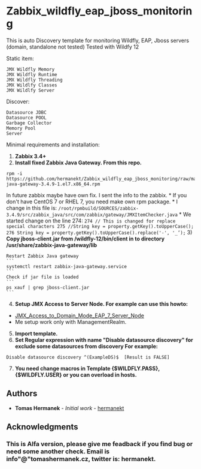 # Zabbix_wildfly_eap_jboss_monitoring

This is auto Discovery template for monitoring Wildfly, EAP, Jboss servers (domain, standalone not tested)
Tested with Wildfy 12

Static item:
```
JMX Wildfly Memory
JMX Wildfly Runtime
JMX Wildfly Threading
JMX Wildlfy Classes
JMX Wildlfy Server
```
Discover:
```
Datasource JDBC
Datasource POOL
Garbage Collector
Memory Pool
Server
```
Minimal requirements and installation:
1) **Zabbix 3.4+**
2) **Install fixed Zabbix Java Gateway. From this repo.**
```
rpm -i https://github.com/hermanekt/Zabbix_wildfly_eap_jboss_monitoring/raw/master/zabbix-java-gateway-3.4.9-1.el7.x86_64.rpm
```
 In future zabbix maybe have own fix. I sent the info to the zabbix.
	* If you don't have CentOS 7 or RHEL 7, you need make own rpm package.
	* I change in this file is: 
	```
	/root/rpmbuild/SOURCES/zabbix-3.4.9/src/zabbix_java/src/com/zabbix/gateway/JMXItemChecker.java
	```
	* We started change on the line 274:
	```
	274	// This is changed for replace special characters
	275	//String key = property.getKey().toUpperCase();
	276	String key = property.getKey().toUpperCase().replace('-', '_’);
	```
3) **Copy jboss-client.jar from /wildfly-12/bin/client in to directory /usr/share/zabbix-java-gateway/lib**
	
	Restart Zabbix Java gateway
	```
	systemctl restart zabbix-java-gateway.service
	```
	Check if jar file is loaded
	```
	ps xauf | grep jboss-client.jar
	```

4) **Setup JMX Access to Server Node. For example can use this howto:** 
* [JMX_Access_to_Domain_Mode_EAP_7_Server_Node](https://kb.novaordis.com/index.php/JMX_Access_to_Domain_Mode_EAP_7_Server_Node)
* Me setup work only with ManagementRealm.
5) **Import template.**
6) **Set Regular expression with name "Disable datasource discovery" for exclude some datasources from discovery For example:** 
```
Disable datasource discovery ^(ExampleDS)$  [Result is FALSE]
```
7) **You need change macros in Template {$WILDFLY.PASS}, {$WILDFLY.USER} or you can overload in hosts.**

## Authors

* **Tomas Hermanek** - *Initial work* - [hermanekt](https://github.com/hermanekt)

## Acknowledgments

### This is Alfa version, please give me feadback if you find bug or need some another check. Email is info"@"tomashermanek.cz, twitter is: hermanekt.
